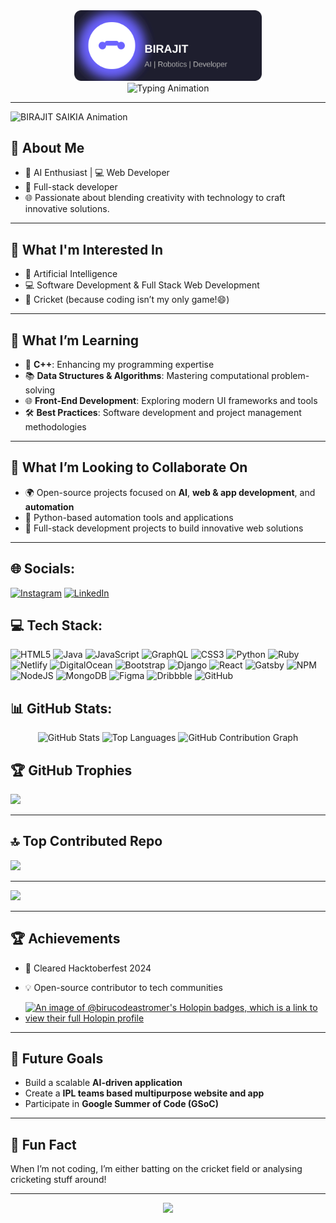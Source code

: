 <div align="center">
  <img src="birajit_logo.svg" alt="Custom Logo" width="300" />
</div>

<div align="center">
  <img src="https://readme-typing-svg.herokuapp.com?font=Fira+Code&size=24&pause=1000&color=F70000&center=true&vCenter=true&width=435&lines=Hello+everyone%2C;Myself+BIRAJIT+%F0%9F%A7%91%F0%9F%8F%BB%E2%80%8D%F0%9F%92%BB" alt="Typing Animation">
</div>

---

![BIRAJIT SAIKIA Animation](https://raw.githubusercontent.com/biru-codeastromer/biru-codeastromer/main/ghpp.gif)

## 🌟 About Me  

- 🚀 AI Enthusiast  | 💻 Web Developer
- 🎨 Full-stack developer
- 🌐 Passionate about blending creativity with technology to craft innovative solutions.

---

## 👀 What I'm Interested In

- 🤖 Artificial Intelligence 
- 💻 Software Development & Full Stack Web Development  
- 🏏 Cricket (because coding isn’t my only game!😄)

---

## 🌱 **What I’m Learning**

- 🔷 **C++**: Enhancing my programming expertise  
- 📚 **Data Structures & Algorithms**: Mastering computational problem-solving  
- 🌐 **Front-End Development**: Exploring modern UI frameworks and tools  
- 🛠️ **Best Practices**: Software development and project management methodologies  

---

## 💞️ **What I’m Looking to Collaborate On**

- 🌍 Open-source projects focused on **AI**, **web & app development**, and **automation**  
- 🔧 Python-based automation tools and applications  
- 🎨 Full-stack development projects to build innovative web solutions   

---


## 🌐 Socials:
[![Instagram](https://img.shields.io/badge/Instagram-%23E4405F.svg?logo=Instagram&logoColor=white)](https://instagram.com/birajit.saikia) 
[![LinkedIn](https://img.shields.io/badge/LinkedIn-%230077B5.svg?logo=linkedin&logoColor=white)](https://linkedin.com/in/birajit-saikia-08125030a) 

## 💻 Tech Stack:
![HTML5](https://img.shields.io/badge/html5-%23E34F26.svg?style=for-the-badge&logo=html5&logoColor=white) 
![Java](https://img.shields.io/badge/java-%23ED8B00.svg?style=for-the-badge&logo=openjdk&logoColor=white) 
![JavaScript](https://img.shields.io/badge/javascript-%23323330.svg?style=for-the-badge&logo=javascript&logoColor=%23F7DF1E) 
![GraphQL](https://img.shields.io/badge/-GraphQL-E10098?style=for-the-badge&logo=graphql&logoColor=white) 
![CSS3](https://img.shields.io/badge/css3-%231572B6.svg?style=for-the-badge&logo=css3&logoColor=white) 
![Python](https://img.shields.io/badge/python-3670A0?style=for-the-badge&logo=python&logoColor=ffdd54) 
![Ruby](https://img.shields.io/badge/ruby-%23CC342D.svg?style=for-the-badge&logo=ruby&logoColor=white) 
![Netlify](https://img.shields.io/badge/netlify-%23000000.svg?style=for-the-badge&logo=netlify&logoColor=#00C7B7) 
![DigitalOcean](https://img.shields.io/badge/DigitalOcean-%230167ff.svg?style=for-the-badge&logo=digitalOcean&logoColor=white) 
![Bootstrap](https://img.shields.io/badge/bootstrap-%238511FA.svg?style=for-the-badge&logo=bootstrap&logoColor=white) 
![Django](https://img.shields.io/badge/django-%23092E20.svg?style=for-the-badge&logo=django&logoColor=white) 
![React](https://img.shields.io/badge/react-%2320232a.svg?style=for-the-badge&logo=react&logoColor=%2361DAFB) 
![Gatsby](https://img.shields.io/badge/Gatsby-%23663399.svg?style=for-the-badge&logo=gatsby&logoColor=white) 
![NPM](https://img.shields.io/badge/NPM-%23CB3837.svg?style=for-the-badge&logo=npm&logoColor=white) 
![NodeJS](https://img.shields.io/badge/node.js-6DA55F?style=for-the-badge&logo=node.js&logoColor=white) 
![MongoDB](https://img.shields.io/badge/MongoDB-%234ea94b.svg?style=for-the-badge&logo=mongodb&logoColor=white) 
![Figma](https://img.shields.io/badge/figma-%23F24E1E.svg?style=for-the-badge&logo=figma&logoColor=white) 
![Dribbble](https://img.shields.io/badge/Dribbble-EA4C89?style=for-the-badge&logo=dribbble&logoColor=white) 
![GitHub](https://img.shields.io/badge/github-%23121011.svg?style=for-the-badge&logo=github&logoColor=white)

## 📊 GitHub Stats:
<div align="center">
  <img src="https://github-readme-stats.vercel.app/api?username=biru-codeastromer&show_icons=true&theme=radical" alt="GitHub Stats" />
  <img src="https://github-readme-stats.vercel.app/api/top-langs/?username=biru-codeastromer&layout=compact&theme=radical" alt="Top Languages" />
  <img src="https://github-readme-activity-graph.vercel.app/graph?username=biru-codeastromer&theme=github-dark" alt="GitHub Contribution Graph" />
</div>

## 🏆 GitHub Trophies
![](https://github-profile-trophy.vercel.app/?username=biru-codeastromer&theme=holi&no-frame=false&no-bg=false&margin-w=4)

---

## 🔝 Top Contributed Repo
![](https://github-contributor-stats.vercel.app/api?username=biru-codeastromer&limit=5&theme=rose&combine_all_yearly_contributions=true)

---
[![](https://visitcount.itsvg.in/api?id=biru-codeastromer&icon=5&color=5)](https://visitcount.itsvg.in)

---

## 🏆 Achievements

- 🌟 Cleared Hacktoberfest 2024  
- 💡 Open-source contributor to tech communities

- [![An image of @birucodeastromer's Holopin badges, which is a link to view their full Holopin profile](https://holopin.me/birucodeastromer)](https://holopin.io/@birucodeastromer)

---

## 🚀 Future Goals
- Build a scalable **AI-driven application**  
- Create a **IPL teams based multipurpose website and app**
- Participate in **Google Summer of Code (GSoC)**  

---

## 🎨 Fun Fact
When I’m not coding, I’m either batting on the cricket field or analysing cricketing stuff around!

---

<div align="center">
  <img src="https://media.giphy.com/media/LmNwrBhejkK9EFP504/giphy.gif" width="200" />
</div>
